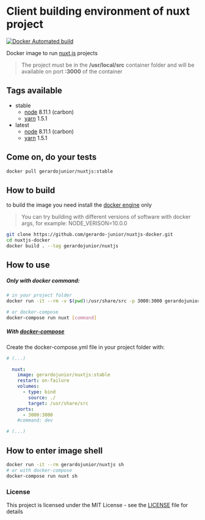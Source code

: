 # Client building environment of nuxt project 

[![Docker Automated build](https://img.shields.io/docker/automated/jrottenberg/ffmpeg.svg)](https://hub.docker.com/r/gerardojunior/nuxtjs)

Docker image to run [nuxt.js](nuxtjs.org) projects

> The project must be in the **/usr/local/src** container folder and will be available on port **:3000** of the container

## Tags available

- stable
  - [node](https://nodejs.org/) 8.11.1 (carbon)
  - [yarn](https://yarnpkg.com/) 1.5.1
- latest
  - [node](https://nodejs.org/) 8.11.1 (carbon)
  - [yarn](https://yarnpkg.com/) 1.5.1

## Come on, do your tests

```bash
docker pull gerardojunior/nuxtjs:stable
```
## How to build

to build the image you need install the [docker engine](https://www.docker.com/) only

> You can try building with different versions of software with docker args, for example: NODE_VERISON=10.0.0

```bash
git clone https://github.com/gerardo-junior/nuxtjs-docker.git
cd nuxtjs-docker
docker build . --tag gerardojunior/nuxtjs
```

## How to use

##### Only with docker command:

```bash
# in your project folder
docker run -it --rm -v $(pwd):/usr/share/src -p 3000:3000 gerardojunior/nuxtjs:stable [command]

# or docker-compose
docker-compose run nuxt [command]
```
##### With [docker-compose](https://docs.docker.com/compose/)

Create the docker-compose.yml file  in your project folder with:

```yml
# (...)

  nuxt:
    image: gerardojunior/nuxtjs:stable
    restart: on-failure
    volumes:
      - type: bind
        source: ./
        target: /usr/share/src
    ports:
      - 3000:3000
    #command: dev

# (...)
```

## How to enter image shell
 
```bash
docker run -it --rm gerardojunior/nuxtjs sh
# or with docker-compose
docker-compose run nuxt sh
```

### License  
This project is licensed under the MIT License - see the [LICENSE](LICENSE) file for details
